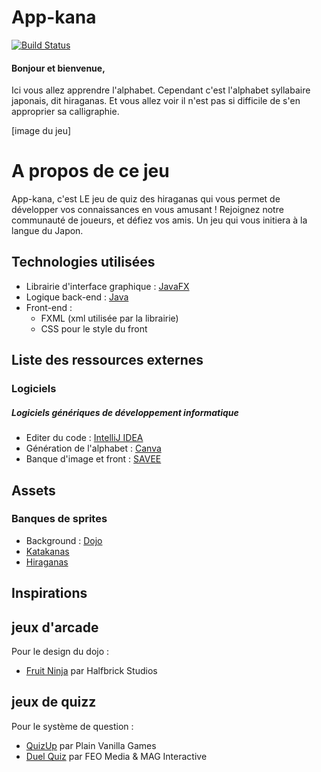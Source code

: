 # App-kana

[![Build Status](https://travis-ci.org/joemccann/dillinger.svg?branch=master)](https://travis-ci.org/joemccann/dillinger)

#### Bonjour et bienvenue, 
Ici vous allez apprendre l'alphabet. 
Cependant c'est l'alphabet syllabaire japonais, dit hiraganas.
Et vous allez voir il n'est pas si difficile de s'en approprier sa calligraphie.

[image du jeu]

# A propos de ce jeu

App-kana, c'est LE jeu de quiz des hiraganas qui vous permet de développer vos connaissances en vous amusant ! Rejoignez notre communauté de joueurs, et défiez vos amis. Un jeu qui vous initiera à la langue du Japon.

## Technologies utilisées

- Librairie d'interface graphique : [JavaFX](https://openjfx.io/)
- Logique back-end : [Java](https://www.java.com/fr/)
- Front-end :
    - FXML (xml utilisée par la librairie)
    - CSS pour le style du front


## Liste des ressources externes

### Logiciels

##### Logiciels génériques de développement informatique

- Editer du code : [IntelliJ IDEA](https://www.jetbrains.com/idea/download/#section=linux)
- Génération de l'alphabet : [Canva](https://www.canva.com)
- Banque d'image et front : [SAVEE](https://www.savee.it)
   

## Assets

### Banques de sprites

- Background : [Dojo](https://github.com/florianLopitaux/app-kana/blob/feature-JavaCore/src/main/resources/fr/projectGroup/appkana/img/bg_appkana.png)
- [Katakanas](https://github.com/florianLopitaux/app-kana/tree/feature-JavaCore/src/main/resources/fr/projectGroup/appkana/img/katakana)
- [Hiraganas]()

## Inspirations

## jeux d'arcade

Pour le design du dojo :     
- [Fruit Ninja](https://fr.wikipedia.org/wiki/Fruit_Ninja) par Halfbrick Studios

## jeux de quizz

Pour le système de question :  
- [QuizUp](https://fr.wikipedia.org/wiki/QuizUp) par Plain Vanilla Games  
- [Duel Quiz](https://fr.wikipedia.org/wiki/Duel_Quiz) par FEO Media & MAG Interactive 
